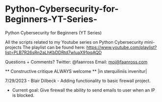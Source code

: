 # Python-Cybersecurity-for-Beginners-YT-Series-
Python Cybersecurity for Beginners (YT Series)

All the scripts related to my Youtube series on Python Cybersecurity mini-projects
The playlist can be found here: https://www.youtube.com/playlist?list=PLB7R26sRn2aLhKbDDRtd7wluaX91pqAQD

Questions + Comments?
Twitter: @faanross
Email: moi@faanross.com

** Constructive critique ALWAYS welcome **
|in sterquiliniis invenitur|


7/29/2023 - Blair Dilbeck - Adding functionality to basic firewall project. 
* Current goal: Give firewall the ability to send emails to user when an IP is blocked.

